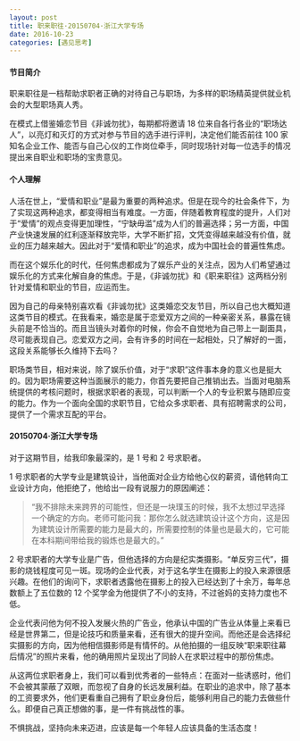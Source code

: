 ```yaml
---
layout: post
title: 职来职往·20150704·浙江大学专场
date: 2016-10-23
categories: [遇见思考]
---
```


#### 节目简介

职来职往是一档帮助求职者正确的对待自己与职场，为多样的职场精英提供就业机会的大型职场真人秀。

在模式上借鉴婚恋节目《非诚勿扰》，每期都将邀请 18 位来自各行各业的“职场达人”，以亮灯和灭灯的方式对参与节目的选手进行评判，决定他们能否前往 100 家知名企业工作、能否与自己心仪的工作岗位牵手，同时现场针对每一位选手的情况提出来自职业和职场的宝贵意见。

#### 个人理解

人活在世上，“爱情和职业”是最为重要的两种追求。但是在现今的社会条件下，为了实现这两种追求，都变得相当有难度。一方面，伴随着教育程度的提升，人们对于“爱情”的观点变得更加理性，“宁缺毋滥”成为人们的普遍选择；另一方面，中国产业快速发展的红利逐渐释放完毕，大学不断扩招，文凭变得越来越没有价值，就业的压力越来越大。因此对于“爱情和职业”的追求，成为中国社会的普遍性焦虑。

而在这个娱乐化的时代，任何焦虑都成为了娱乐产业的关注点，因为人们希望通过娱乐化的方式来化解自身的焦虑。于是，《非诚勿扰》和《职来职往》这两档分别针对爱情和职业的节目，应运而生。

因为自己的母亲特别喜欢看《非诚勿扰》这类婚恋交友节目，所以自己也大概知道这类节目的模式。在我看来，婚恋是属于恋爱双方之间的一种亲密关系，暴露在镜头前是不恰当的。而且当镜头对着你的时候，你会不自觉地为自己带上一副面具，尽可能表现自己。恋爱双方之间，会有许多的时间在一起相处，只了解好的一面，这段关系能够长久维持下去吗？

职场类节目，相对来说，除了娱乐价值，对于“求职”这件事本身的意义也是挺大的。因为职场需要这种当面展示的能力，你首先要把自己推销出去。当面对电脑系统提供的考核问题时，根据求职者的表现，可以判断一个人的专业积累与随即应变的能力。作为一个面向全国的求职节目，它给众多求职者、具有招聘需求的公司，提供了一个需求互配的平台。

#### 20150704·浙江大学专场

对于这期节目，给我印象最深的，是 1 号和 2 号求职者。

1 号求职者的大学专业是建筑设计，当他面对企业方给他心仪的薪资，请他转向工业设计方向，他拒绝了，他给出一段有说服力的原因阐述：

> “我不排除未来跨界的可能性，但还是一块璞玉的时候，我不太想过早选择一个确定的方向。老师可能问我：那你怎么就选建筑设计这个方向，这是因为建筑设计所需要的能力是最大的，所需要控制的体量也是最大的，它可能在本科期间带给我的锻炼也是最大的。”

2 号求职者的大学专业是广告，但他选择的方向是纪实类摄影。“单反穷三代”，摄影的烧钱程度可见一斑。现场的企业代表，对于这名学生在摄影上的投入来源很感兴趣。在他们的询问下，求职者透露他在摄影上的投入已经达到了十余万，每年总数额上了五位数的 12 个奖学金为他提供了不小的支持，不过爸妈的支持力度也不低。

企业代表问他为何不投入发展火热的广告业，他承认中国的广告业从体量上来看已经是世界第二，但是论技巧和质量来看，还有很大的提升空间。而他还是会选择纪实摄影的方向，因为他相信摄影师是有情怀的。从他拍摄的一组反映“职来职往幕后情况”的照片来看，他的确用照片呈现出了同龄人在求职过程中的那份焦虑。

从这两位求职者身上，我们可以看到优秀者的一些特点：在面对一些诱惑时，他们不会被其蒙蔽了双眼，而忽视了自身的长远发展利益。在职业的追求中，除了基本的工资要求外，他们更看重自己拥有了职业身份后，能够利用自己的能力去做些什么。即便自己真正想做的事，是一件有挑战性的事。

不惧挑战，坚持向未来迈进，应该是每一个年轻人应该具备的生活态度！





